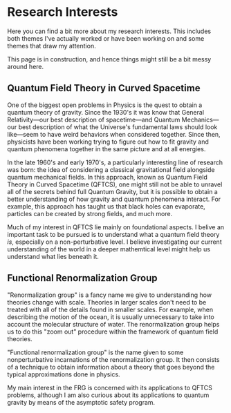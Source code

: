 # Research Interests

Here you can find a bit more about my research interests. This includes both themes I've actually worked or have been working on and some themes that draw my attention. 

This page is in construction, and hence things might still be a bit messy around here. 

## Quantum Field Theory in Curved Spacetime

One of the biggest open problems in Physics is the quest to obtain a quantum theory of gravity. Since the 1930's it was know that General Relativity—our best description of spacetime—and Quantum Mechanics—our best description of what the Universe's fundamental laws should look like—seem to have weird behaviors when considered together. Since then, physicists have been working trying to figure out how to fit gravity and quantum phenomena together in the same picture and at all energies.

In the late 1960's and early 1970's, a particularly interesting line of research was born: the idea of considering a classical gravitational field alongside quantum mechanical fields. In this approach, known as Quantum Field Theory in Curved Spacetime (QFTCS), one might still not be able to unravel all of the secrets behind full Quantum Gravity, but it is possible to obtain a better understanding of how gravity and quantum phenomena interact. For example, this approach has taught us that black holes can evaporate, particles can be created by strong fields, and much more. 

Much of my interest in QFTCS lie mainly on foundational aspects. I belive an important task to be pursued is to understand what a quantum field theory _is_, especially on a non-perturbative level. I believe investigating our current understanding of the world in a deeper mathemtical level might help us understand what lies beneath it. 

## Functional Renormalization Group

"Renormalization group" is a fancy name we give to understanding how theories change with scale. Theories in larger scales don't need to be treated with all of the details found in smaller scales. For example, when describing the motion of the ocean, it is usually unnecessary to take into account the molecular structure of water. The renormalization group helps us to do this "zoom out" procedure within the framework of quantum field theories. 

"Functional renormalization group" is the name given to some nonperturbative incarnations of the renormalization group. It then consists of a technique to obtain information about a theory that goes beyond the typical approximations done in physics. 

My main interest in the FRG is concerned with its applications to QFTCS problems, although I am also curious about its applications to quantum gravity by means of the asymptotic safety program.
